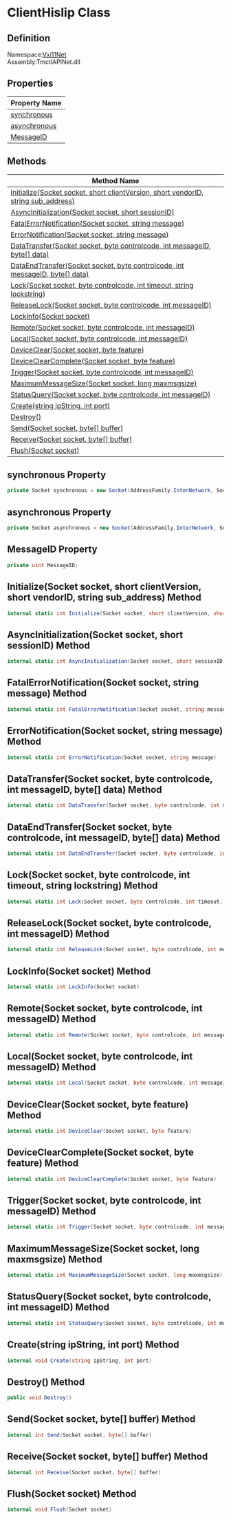 # ClientHislip Class

## Definition
Namespace:[Vxi11Net](../Vxi11Net.md)<BR>
Assembly:TmctlAPINet.dll

## Properties

|Property Name|
|---|
|[synchronous](#synchronous-Property)|
|[asynchronous](#asynchronous-Property)|
|[MessageID](#MessageID-Property)|

## Methods

|Method Name|
|---|
|[Initialize(Socket socket, short clientVersion, short vendorID, string sub_address)](#InitializeSocket-socket-short-clientVersion-short-vendorID-string-sub_address-Method)|
|[AsyncInitialization(Socket socket, short sessionID)](#AsyncInitializationSocket-socket-short-sessionID-Method)|
|[FatalErrorNotification(Socket socket, string message)](#FatalErrorNotificationSocket-socket-string-message-Method)|
|[ErrorNotification(Socket socket, string message)](#ErrorNotificationSocket-socket-string-message-Method)|
|[DataTransfer(Socket socket, byte controlcode, int messageID, byte[] data)](#DataTransferSocket-socket-byte-controlcode-int-messageID-byte-data-Method)|
|[DataEndTransfer(Socket socket, byte controlcode, int messageID, byte[] data)](#DataEndTransferSocket-socket-byte-controlcode-int-messageID-byte-data-Method)|
|[Lock(Socket socket, byte controlcode, int timeout, string lockstring)](#LockSocket-socket-byte-controlcode-int-timeout-string-lockstring-Method)|
|[ReleaseLock(Socket socket, byte controlcode, int messageID)](#ReleaseLockSocket-socket-byte-controlcode-int-messageID-Method)|
|[LockInfo(Socket socket)](#LockInfoSocket-socket-Method)|
|[Remote(Socket socket, byte controlcode, int messageID)](#RemoteSocket-socket-byte-controlcode-int-messageID-Method)|
|[Local(Socket socket, byte controlcode, int messageID)](#LocalSocket-socket-byte-controlcode-int-messageID-Method)|
|[DeviceClear(Socket socket, byte feature)](#DeviceClearSocket-socket-byte-feature-Method)|
|[DeviceClearComplete(Socket socket, byte feature)](#DeviceClearCompleteSocket-socket-byte-feature-Method)|
|[Trigger(Socket socket, byte controlcode, int messageID)](#TriggerSocket-socket-byte-controlcode-int-messageID-Method)|
|[MaximumMessageSize(Socket socket, long maxmsgsize)](#MaximumMessageSizeSocket-socket-long-maxmsgsize-Method)|
|[StatusQuery(Socket socket, byte controlcode, int messageID)](#StatusQuerySocket-socket-byte-controlcode-int-messageID-Method)|
|[Create(string ipString, int port)](#Createstring-ipString-int-port-Method)|
|[Destroy()](#Destroy-Method)|
|[Send(Socket socket, byte[] buffer)](#SendSocket-socket-byte-buffer-Method)|
|[Receive(Socket socket, byte[] buffer)](#ReceiveSocket-socket-byte-buffer-Method)|
|[Flush(Socket socket)](#FlushSocket-socket-Method)|

## synchronous Property
```C#
private Socket synchronous = new Socket(AddressFamily.InterNetwork, SocketType.Stream, ProtocolType.Tcp);
```
## asynchronous Property
```C#
private Socket asynchronous = new Socket(AddressFamily.InterNetwork, SocketType.Stream, ProtocolType.Tcp);
```
## MessageID Property
```C#
private uint MessageID;
```
## Initialize(Socket socket, short clientVersion, short vendorID, string sub_address) Method
```C#
internal static int Initialize(Socket socket, short clientVersion, short vendorID, string sub_address)
```
## AsyncInitialization(Socket socket, short sessionID) Method
```C#
internal static int AsyncInitialization(Socket socket, short sessionID)
```
## FatalErrorNotification(Socket socket, string message) Method
```C#
internal static int FatalErrorNotification(Socket socket, string message)
```
## ErrorNotification(Socket socket, string message) Method
```C#
internal static int ErrorNotification(Socket socket, string message)
```
## DataTransfer(Socket socket, byte controlcode, int messageID, byte[] data) Method
```C#
internal static int DataTransfer(Socket socket, byte controlcode, int messageID, byte[] data)
```
## DataEndTransfer(Socket socket, byte controlcode, int messageID, byte[] data) Method
```C#
internal static int DataEndTransfer(Socket socket, byte controlcode, int messageID, byte[] data)
```
## Lock(Socket socket, byte controlcode, int timeout, string lockstring) Method
```C#
internal static int Lock(Socket socket, byte controlcode, int timeout, string lockstring)
```
## ReleaseLock(Socket socket, byte controlcode, int messageID) Method
```C#
internal static int ReleaseLock(Socket socket, byte controlcode, int messageID)
```
## LockInfo(Socket socket) Method
```C#
internal static int LockInfo(Socket socket)
```
## Remote(Socket socket, byte controlcode, int messageID) Method
```C#
internal static int Remote(Socket socket, byte controlcode, int messageID)
```
## Local(Socket socket, byte controlcode, int messageID) Method
```C#
internal static int Local(Socket socket, byte controlcode, int messageID)
```
## DeviceClear(Socket socket, byte feature) Method
```C#
internal static int DeviceClear(Socket socket, byte feature)
```
## DeviceClearComplete(Socket socket, byte feature) Method
```C#
internal static int DeviceClearComplete(Socket socket, byte feature)
```
## Trigger(Socket socket, byte controlcode, int messageID) Method
```C#
internal static int Trigger(Socket socket, byte controlcode, int messageID)
```
## MaximumMessageSize(Socket socket, long maxmsgsize) Method
```C#
internal static int MaximumMessageSize(Socket socket, long maxmsgsize)
```
## StatusQuery(Socket socket, byte controlcode, int messageID) Method
```C#
internal static int StatusQuery(Socket socket, byte controlcode, int messageID)
```
## Create(string ipString, int port) Method
```C#
internal void Create(string ipString, int port)
```
## Destroy() Method
```C#
public void Destroy()
```
## Send(Socket socket, byte[] buffer) Method
```C#
internal int Send(Socket socket, byte[] buffer)
```
## Receive(Socket socket, byte[] buffer) Method
```C#
internal int Receive(Socket socket, byte[] buffer)
```
## Flush(Socket socket) Method
```C#
internal void Flush(Socket socket)
```
